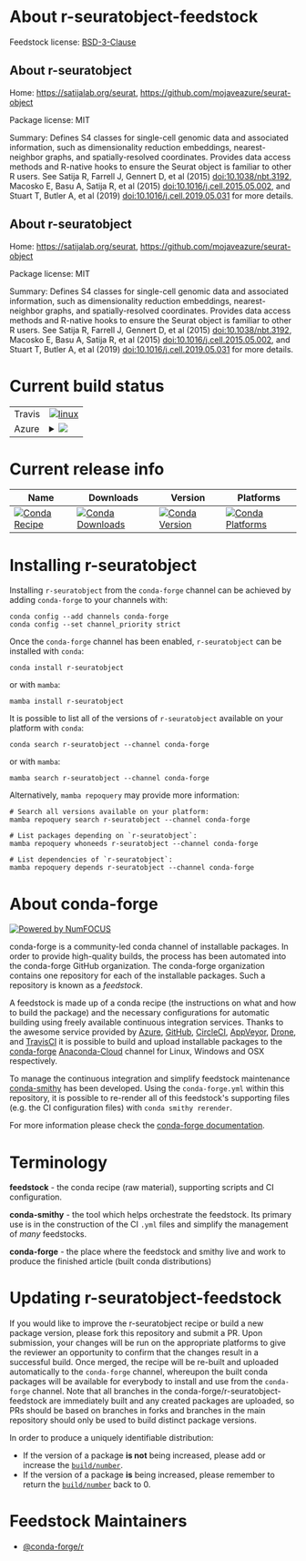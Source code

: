 About r-seuratobject-feedstock
==============================

Feedstock license: [BSD-3-Clause](https://github.com/conda-forge/r-seuratobject-feedstock/blob/main/LICENSE.txt)


About r-seuratobject
--------------------

Home: https://satijalab.org/seurat, https://github.com/mojaveazure/seurat-object

Package license: MIT

Summary: Defines S4 classes for single-cell genomic data and associated information, such as dimensionality reduction embeddings, nearest-neighbor graphs, and spatially-resolved coordinates. Provides data access methods and R-native hooks to ensure the Seurat object is familiar to other R users. See Satija R, Farrell J, Gennert D, et al (2015) <doi:10.1038/nbt.3192>, Macosko E, Basu A, Satija R, et al (2015) <doi:10.1016/j.cell.2015.05.002>, and Stuart T, Butler A, et al (2019) <doi:10.1016/j.cell.2019.05.031> for more details.

About r-seuratobject
--------------------

Home: https://satijalab.org/seurat, https://github.com/mojaveazure/seurat-object

Package license: MIT

Summary: Defines S4 classes for single-cell genomic data and associated information, such as dimensionality reduction embeddings, nearest-neighbor graphs, and spatially-resolved coordinates. Provides data access methods and R-native hooks to ensure the Seurat object is familiar to other R users. See Satija R, Farrell J, Gennert D, et al (2015) <doi:10.1038/nbt.3192>, Macosko E, Basu A, Satija R, et al (2015) <doi:10.1016/j.cell.2015.05.002>, and Stuart T, Butler A, et al (2019) <doi:10.1016/j.cell.2019.05.031> for more details.

Current build status
====================


<table><tr>
    <td>Travis</td>
    <td>
      <a href="https://app.travis-ci.com/conda-forge/r-seuratobject-feedstock">
        <img alt="linux" src="https://img.shields.io/travis/com/conda-forge/r-seuratobject-feedstock/main.svg?label=Linux">
      </a>
    </td>
  </tr>
    
  <tr>
    <td>Azure</td>
    <td>
      <details>
        <summary>
          <a href="https://dev.azure.com/conda-forge/feedstock-builds/_build/latest?definitionId=11775&branchName=main">
            <img src="https://dev.azure.com/conda-forge/feedstock-builds/_apis/build/status/r-seuratobject-feedstock?branchName=main">
          </a>
        </summary>
        <table>
          <thead><tr><th>Variant</th><th>Status</th></tr></thead>
          <tbody><tr>
              <td>linux_64_r_base4.2</td>
              <td>
                <a href="https://dev.azure.com/conda-forge/feedstock-builds/_build/latest?definitionId=11775&branchName=main">
                  <img src="https://dev.azure.com/conda-forge/feedstock-builds/_apis/build/status/r-seuratobject-feedstock?branchName=main&jobName=linux&configuration=linux%20linux_64_r_base4.2" alt="variant">
                </a>
              </td>
            </tr><tr>
              <td>linux_64_r_base4.3</td>
              <td>
                <a href="https://dev.azure.com/conda-forge/feedstock-builds/_build/latest?definitionId=11775&branchName=main">
                  <img src="https://dev.azure.com/conda-forge/feedstock-builds/_apis/build/status/r-seuratobject-feedstock?branchName=main&jobName=linux&configuration=linux%20linux_64_r_base4.3" alt="variant">
                </a>
              </td>
            </tr><tr>
              <td>linux_aarch64_r_base4.2</td>
              <td>
                <a href="https://dev.azure.com/conda-forge/feedstock-builds/_build/latest?definitionId=11775&branchName=main">
                  <img src="https://dev.azure.com/conda-forge/feedstock-builds/_apis/build/status/r-seuratobject-feedstock?branchName=main&jobName=linux&configuration=linux%20linux_aarch64_r_base4.2" alt="variant">
                </a>
              </td>
            </tr><tr>
              <td>linux_aarch64_r_base4.3</td>
              <td>
                <a href="https://dev.azure.com/conda-forge/feedstock-builds/_build/latest?definitionId=11775&branchName=main">
                  <img src="https://dev.azure.com/conda-forge/feedstock-builds/_apis/build/status/r-seuratobject-feedstock?branchName=main&jobName=linux&configuration=linux%20linux_aarch64_r_base4.3" alt="variant">
                </a>
              </td>
            </tr><tr>
              <td>linux_ppc64le_r_base4.2</td>
              <td>
                <a href="https://dev.azure.com/conda-forge/feedstock-builds/_build/latest?definitionId=11775&branchName=main">
                  <img src="https://dev.azure.com/conda-forge/feedstock-builds/_apis/build/status/r-seuratobject-feedstock?branchName=main&jobName=linux&configuration=linux%20linux_ppc64le_r_base4.2" alt="variant">
                </a>
              </td>
            </tr><tr>
              <td>linux_ppc64le_r_base4.3</td>
              <td>
                <a href="https://dev.azure.com/conda-forge/feedstock-builds/_build/latest?definitionId=11775&branchName=main">
                  <img src="https://dev.azure.com/conda-forge/feedstock-builds/_apis/build/status/r-seuratobject-feedstock?branchName=main&jobName=linux&configuration=linux%20linux_ppc64le_r_base4.3" alt="variant">
                </a>
              </td>
            </tr><tr>
              <td>osx_64_r_base4.2</td>
              <td>
                <a href="https://dev.azure.com/conda-forge/feedstock-builds/_build/latest?definitionId=11775&branchName=main">
                  <img src="https://dev.azure.com/conda-forge/feedstock-builds/_apis/build/status/r-seuratobject-feedstock?branchName=main&jobName=osx&configuration=osx%20osx_64_r_base4.2" alt="variant">
                </a>
              </td>
            </tr><tr>
              <td>osx_64_r_base4.3</td>
              <td>
                <a href="https://dev.azure.com/conda-forge/feedstock-builds/_build/latest?definitionId=11775&branchName=main">
                  <img src="https://dev.azure.com/conda-forge/feedstock-builds/_apis/build/status/r-seuratobject-feedstock?branchName=main&jobName=osx&configuration=osx%20osx_64_r_base4.3" alt="variant">
                </a>
              </td>
            </tr><tr>
              <td>osx_arm64_r_base4.2</td>
              <td>
                <a href="https://dev.azure.com/conda-forge/feedstock-builds/_build/latest?definitionId=11775&branchName=main">
                  <img src="https://dev.azure.com/conda-forge/feedstock-builds/_apis/build/status/r-seuratobject-feedstock?branchName=main&jobName=osx&configuration=osx%20osx_arm64_r_base4.2" alt="variant">
                </a>
              </td>
            </tr><tr>
              <td>osx_arm64_r_base4.3</td>
              <td>
                <a href="https://dev.azure.com/conda-forge/feedstock-builds/_build/latest?definitionId=11775&branchName=main">
                  <img src="https://dev.azure.com/conda-forge/feedstock-builds/_apis/build/status/r-seuratobject-feedstock?branchName=main&jobName=osx&configuration=osx%20osx_arm64_r_base4.3" alt="variant">
                </a>
              </td>
            </tr><tr>
              <td>win_64</td>
              <td>
                <a href="https://dev.azure.com/conda-forge/feedstock-builds/_build/latest?definitionId=11775&branchName=main">
                  <img src="https://dev.azure.com/conda-forge/feedstock-builds/_apis/build/status/r-seuratobject-feedstock?branchName=main&jobName=win&configuration=win%20win_64_" alt="variant">
                </a>
              </td>
            </tr>
          </tbody>
        </table>
      </details>
    </td>
  </tr>
</table>

Current release info
====================

| Name | Downloads | Version | Platforms |
| --- | --- | --- | --- |
| [![Conda Recipe](https://img.shields.io/badge/recipe-r--seuratobject-green.svg)](https://anaconda.org/conda-forge/r-seuratobject) | [![Conda Downloads](https://img.shields.io/conda/dn/conda-forge/r-seuratobject.svg)](https://anaconda.org/conda-forge/r-seuratobject) | [![Conda Version](https://img.shields.io/conda/vn/conda-forge/r-seuratobject.svg)](https://anaconda.org/conda-forge/r-seuratobject) | [![Conda Platforms](https://img.shields.io/conda/pn/conda-forge/r-seuratobject.svg)](https://anaconda.org/conda-forge/r-seuratobject) |

Installing r-seuratobject
=========================

Installing `r-seuratobject` from the `conda-forge` channel can be achieved by adding `conda-forge` to your channels with:

```
conda config --add channels conda-forge
conda config --set channel_priority strict
```

Once the `conda-forge` channel has been enabled, `r-seuratobject` can be installed with `conda`:

```
conda install r-seuratobject
```

or with `mamba`:

```
mamba install r-seuratobject
```

It is possible to list all of the versions of `r-seuratobject` available on your platform with `conda`:

```
conda search r-seuratobject --channel conda-forge
```

or with `mamba`:

```
mamba search r-seuratobject --channel conda-forge
```

Alternatively, `mamba repoquery` may provide more information:

```
# Search all versions available on your platform:
mamba repoquery search r-seuratobject --channel conda-forge

# List packages depending on `r-seuratobject`:
mamba repoquery whoneeds r-seuratobject --channel conda-forge

# List dependencies of `r-seuratobject`:
mamba repoquery depends r-seuratobject --channel conda-forge
```


About conda-forge
=================

[![Powered by
NumFOCUS](https://img.shields.io/badge/powered%20by-NumFOCUS-orange.svg?style=flat&colorA=E1523D&colorB=007D8A)](https://numfocus.org)

conda-forge is a community-led conda channel of installable packages.
In order to provide high-quality builds, the process has been automated into the
conda-forge GitHub organization. The conda-forge organization contains one repository
for each of the installable packages. Such a repository is known as a *feedstock*.

A feedstock is made up of a conda recipe (the instructions on what and how to build
the package) and the necessary configurations for automatic building using freely
available continuous integration services. Thanks to the awesome service provided by
[Azure](https://azure.microsoft.com/en-us/services/devops/), [GitHub](https://github.com/),
[CircleCI](https://circleci.com/), [AppVeyor](https://www.appveyor.com/),
[Drone](https://cloud.drone.io/welcome), and [TravisCI](https://travis-ci.com/)
it is possible to build and upload installable packages to the
[conda-forge](https://anaconda.org/conda-forge) [Anaconda-Cloud](https://anaconda.org/)
channel for Linux, Windows and OSX respectively.

To manage the continuous integration and simplify feedstock maintenance
[conda-smithy](https://github.com/conda-forge/conda-smithy) has been developed.
Using the ``conda-forge.yml`` within this repository, it is possible to re-render all of
this feedstock's supporting files (e.g. the CI configuration files) with ``conda smithy rerender``.

For more information please check the [conda-forge documentation](https://conda-forge.org/docs/).

Terminology
===========

**feedstock** - the conda recipe (raw material), supporting scripts and CI configuration.

**conda-smithy** - the tool which helps orchestrate the feedstock.
                   Its primary use is in the construction of the CI ``.yml`` files
                   and simplify the management of *many* feedstocks.

**conda-forge** - the place where the feedstock and smithy live and work to
                  produce the finished article (built conda distributions)


Updating r-seuratobject-feedstock
=================================

If you would like to improve the r-seuratobject recipe or build a new
package version, please fork this repository and submit a PR. Upon submission,
your changes will be run on the appropriate platforms to give the reviewer an
opportunity to confirm that the changes result in a successful build. Once
merged, the recipe will be re-built and uploaded automatically to the
`conda-forge` channel, whereupon the built conda packages will be available for
everybody to install and use from the `conda-forge` channel.
Note that all branches in the conda-forge/r-seuratobject-feedstock are
immediately built and any created packages are uploaded, so PRs should be based
on branches in forks and branches in the main repository should only be used to
build distinct package versions.

In order to produce a uniquely identifiable distribution:
 * If the version of a package **is not** being increased, please add or increase
   the [``build/number``](https://docs.conda.io/projects/conda-build/en/latest/resources/define-metadata.html#build-number-and-string).
 * If the version of a package **is** being increased, please remember to return
   the [``build/number``](https://docs.conda.io/projects/conda-build/en/latest/resources/define-metadata.html#build-number-and-string)
   back to 0.

Feedstock Maintainers
=====================

* [@conda-forge/r](https://github.com/conda-forge/r/)

